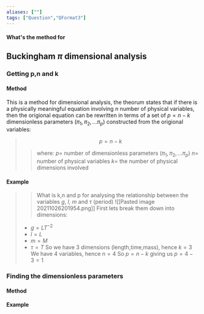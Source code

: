 ```yaml
---
aliases: [""]
tags: ["Question","QFormat3"]
---
```


#### What's the method for
## Buckingham $\pi$ dimensional analysis
### Getting p,n and k
#### Method
This is a method for dimensional analysis, the theorum states that if there is a physically meaningful equation involving $n$ number of physical variables, then the origional equation can be rewritten in terms of a set of $p=n-k$ dimensionless parameters ($\pi_1,\pi_2,...\pi_p$) constructed from the origional variables:

> $$ p = n-k $$ 
>> where:
>> $p=$ number of dimensionless parameters ($\pi_1,\pi_2,...\pi_p$)
>> $n=$ number of physical variables
>> $k=$ the number of physical dimensions involved

#### Example

>> What is k,n and p for analysing the relationship between the variables $g$, $l$, $m$ and $\tau$ (period)
>> ![[Pasted image 20211026201954.png]]
> First lets break them down into dimensions:
> - $g=LT^{-2}$
> - $l=L$
> - $m=M$
> - $\tau=T$
> So we have 3 dimensions (length,time,mass), hence $k=3$
> We have 4 variables, hence $n=4$
> So $p = n-k$ giving us $p = 4-3 = 1$

### Finding the dimensionless parameters
#### Method

#### Example
